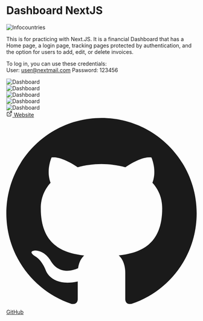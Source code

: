 # Dashboard NextJS

<img src= "/assets/dashboard/dashboard_2.png" class="mx-auto rounded-lg mt-8" alt="Infocountries">

This is for practicing with Next.JS. It is a financial Dashboard that has a Home page, a login page, tracking pages
protected by authentication, and the option for users to add, edit, or delete invoices. 

To log in, you can use these credentials: <br>
User: user@nextmail.com Password: 123456

 <div class="slider mx-auto mt-6 ">
        <div class="slides">
            <div> <img src="/assets/dashboard/dashboard_3.png"  alt="Dashboard"></div>
            <div>  <img src="/assets/dashboard/dashboard_7.png" alt="Dashboard"></div>
            <div>  <img src="/assets/dashboard/dashboard_6.png" alt="Dashboard"></div>
            <div>  <img src="/assets/dashboard/dashboard_4.png" alt="Dashboard"></div>
            <div>  <img src="/assets/dashboard/dashboard_5.png" alt="Dashboard"></div>
        </div>
</div>
 <div class="flex flex-wrap justify-center gap-4 mt-8">
    <a href="https://next-js-dashboard-eta-eight.vercel.app/dashboard" class="px-6 py-2 text-sm font-medium bg-zinc-400/50 hover:bg-zinc-400 dark:bg-zinc-500/50 dark:hover:bg-zinc-500 rounded-lg focus:ring-2 focus:ring-offset-2 transition-colors duration-400 anchor flex items-center" target="_blank">
        <svg xmlns="http://www.w3.org/2000/svg" width="16" height="16" viewBox="0 0 24 24" fill="none" stroke="currentColor" stroke-width="2" stroke-linecap="round" stroke-linejoin="round" class="lucide lucide-external-link mr-2 h-4 w-4 anchor dark:text-gray-100/75" data-id="21"><path d="M15 3h6v6"></path><path d="M10 14 21 3"></path><path d="M18 13v6a2 2 0 0 1-2 2H5a2 2 0 0 1-2-2V8a2 2 0 0 1 2-2h6"></path></svg>
      <span class="anchor">Website</span>
    </a>
    <a href="https://github.com/JuanValeraDev/NextJS-Dashboard" class="px-6 py-2 text-sm font-medium bg-zinc-400/50 hover:bg-zinc-400 dark:bg-zinc-500/50 dark:hover:bg-zinc-500 rounded-lg focus:ring-2 focus:ring-offset-2 transition-colors duration-400 anchor flex items-center" target="_blank">
      <svg xmlns="http://www.w3.org/2000/svg" class="h-5 w-5 mr-2 anchor dark:text-gray-100/75" fill="currentColor" viewBox="0 0 24 24">
        <path d="M12 0c-6.626 0-12 5.373-12 12 0 5.302 3.438 9.8 8.207 11.387.599.111.793-.261.793-.577v-2.234c-3.338.726-4.033-1.416-4.033-1.416-.546-1.387-1.333-1.756-1.333-1.756-1.089-.745.083-.729.083-.729 1.205.084 1.839 1.237 1.839 1.237 1.07 1.834 2.807 1.304 3.492.997.107-.775.418-1.305.762-1.604-2.665-.305-5.467-1.334-5.467-5.931 0-1.311.469-2.381 1.236-3.221-.124-.303-.535-1.524.117-3.176 0 0 1.008-.322 3.301 1.23.957-.266 1.983-.399 3.003-.404 1.02.005 2.047.138 3.006.404 2.291-1.552 3.297-1.23 3.297-1.23.653 1.653.242 2.874.118 3.176.77.84 1.235 1.911 1.235 3.221 0 4.609-2.807 5.624-5.479 5.921.43.372.823 1.102.823 2.222v3.293c0 .319.192.694.801.576 4.765-1.589 8.199-6.086 8.199-11.386 0-6.627-5.373-12-12-12z"/>
      </svg>
      <span class="anchor">GitHub</span>
    </a>
  </div>

